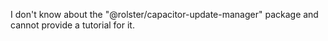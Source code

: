 I don't know about the "@rolster/capacitor-update-manager" package and cannot provide a tutorial for it.